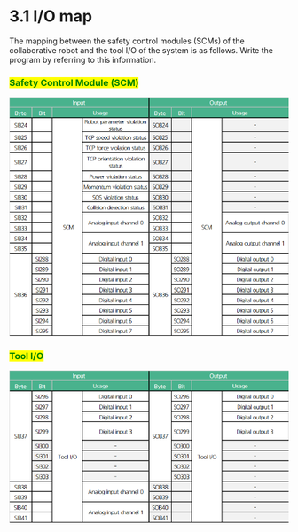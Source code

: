 # 3.1 I/O map

The mapping between the safety control modules (SCMs) of the collaborative robot and the tool I/O of the system is as follows. Write the program by referring to this information.

### <mark style="color:green;">Safety Control Module (SCM)</mark>

![](<../_assets/image (45).png>)

### <mark style="color:green;">Tool I/O</mark>

![](<../_assets/image (31).png>)
